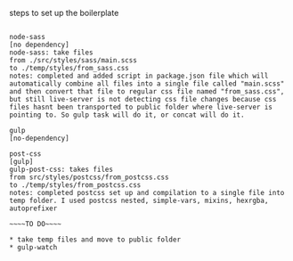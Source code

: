 steps to set up the boilerplate

<!-- ===== node-sass ====== -->

<!-- === End node-sass === -->

~~~~DONE~~~~

node-sass
[no dependency]
node-sass: take files
from ./src/styles/sass/main.scss
to ./temp/styles/from_sass.css
notes: completed and added script in package.json file which will automatically combine all files into a single file called "main.scss" and then convert that file to regular css file named "from_sass.css", but still live-server is not detecting css file changes because css files hasnt been transported to public folder where live-server is pointing to. So gulp task will do it, or concat will do it.

gulp
[no-dependency]

post-css
[gulp]
gulp-post-css: takes files
from src/styles/postcss/from_postcss.css
to ./temp/styles/from_postcss.css
notes: completed postcss set up and compilation to a single file into temp folder. I used postcss nested, simple-vars, mixins, hexrgba, autoprefixer

~~~~TO DO~~~~

* take temp files and move to public folder
* gulp-watch
